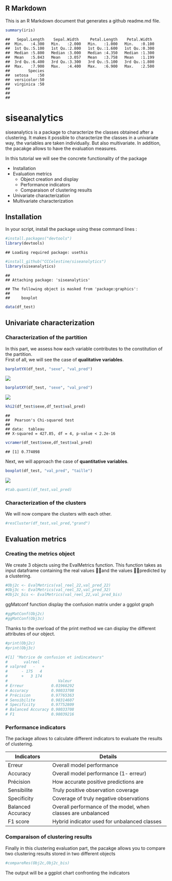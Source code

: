 
## R Markdown

This is an R Markdown document that generates a github readme.md file.

``` r
summary(iris)
```

    ##   Sepal.Length    Sepal.Width     Petal.Length    Petal.Width   
    ##  Min.   :4.300   Min.   :2.000   Min.   :1.000   Min.   :0.100  
    ##  1st Qu.:5.100   1st Qu.:2.800   1st Qu.:1.600   1st Qu.:0.300  
    ##  Median :5.800   Median :3.000   Median :4.350   Median :1.300  
    ##  Mean   :5.843   Mean   :3.057   Mean   :3.758   Mean   :1.199  
    ##  3rd Qu.:6.400   3rd Qu.:3.300   3rd Qu.:5.100   3rd Qu.:1.800  
    ##  Max.   :7.900   Max.   :4.400   Max.   :6.900   Max.   :2.500  
    ##        Species  
    ##  setosa    :50  
    ##  versicolor:50  
    ##  virginica :50  
    ##                 
    ##                 
    ## 

# siseanalytics

siseanalytics is a package to characterize the classes obtained after a
clustering. It makes it possible to characterize the classes in a
univariate way, the variables are taken individually. But also
multivariate. In addition, the pacakge allows to have the evaluation
measures.

In this tutorial we will see the concrete functionality of the package

  - Installation
  - Evaluation metrics
      - Object creation and display
      - Performance indicators
      - Comparaison of clustering results
  - Univariate characterization
  - Multivariate characterization

## Installation

In your script, install the package using these command lines :

``` r
#install.packages("devtools")
library(devtools)
```

    ## Loading required package: usethis

``` r
#install_github("CCCelestine/siseanalytics")
library(siseanalytics)
```

    ## 
    ## Attaching package: 'siseanalytics'

    ## The following object is masked from 'package:graphics':
    ## 
    ##     boxplot

``` r
data(df_test)
```

## Univariate characterization

### Characterization of the partition

In this part, we assess how each variable contributes to the
constitution of the partition.  
First of all, we will see the case of **qualitative variables**.

``` r
barplotYX(df_test, "sexe", "val_pred")
```

![](README_files/figure-gfm/unnamed-chunk-3-1.png)<!-- -->

``` r
barplotXY(df_test, "sexe", "val_pred")
```

![](README_files/figure-gfm/unnamed-chunk-3-2.png)<!-- -->

``` r
khi2(df_test$sexe,df_test$val_pred)
```

    ## 
    ##  Pearson's Chi-squared test
    ## 
    ## data:  tableau
    ## X-squared = 427.85, df = 4, p-value < 2.2e-16

``` r
vcramer(df_test$sexe,df_test$val_pred)
```

    ## [1] 0.774098

Next, we will approach the case of **quantitative variables**.

``` r
boxplot(df_test, "val_pred", "taille")
```

![](README_files/figure-gfm/unnamed-chunk-4-1.png)<!-- -->

``` r
#tab.quanti(df_test,val_pred)
```

### Characterization of the clusters

We will now compare the clusters with each other.

``` r
#resCluster(df_test,val_pred,"grand")
```

## Evaluation metrics

### Creating the metrics object

We create 3 objects using the EvalMetrics function. This function takes
as input dataframe containing the real values and the values
predicted by a clustering.

``` r
#Obj2c <- EvalMetrics(val_reel_22,val_pred_22)
#Obj3c <- EvalMetrics(val_reel_32,val_pred_32)
#Obj2c_bis <- EvalMetrics(val_reel_22,val_pred_bis)
```

ggMatconf function display the confusion matrix under a ggplot graph

``` r
#ggMatConf(Obj2c)
#ggMatConf(Obj3c)
```

Thanks to the overload of the print method we can display the different
attributes of our object.

``` r
#print(Obj2c)
#print(Obj3c)

#[1] "Matrice de confusion et indincateurs"
#       valreel
# valpred   -   +
#      - 175   4
#      +   3 174
#                      Valeur
# Erreur            0.01966292
# Accuracy          0.98033708
# Précision         0.97765363
# Sensibilite       0.98314607
# Specificity       0.97752809
# Balanced Accuracy 0.98033708
# F1                0.98039216
```

### Performance indicators

The package allows to calculate different indicators to evaluate the
results of clustering.

| Indicators        | Details                                                       |
| ----------------- | ------------------------------------------------------------- |
| Erreur            | Overall model performance                                     |
| Accuracy          | Overall model performance (1- erreur)                         |
| Précision         | How accurate positive predictions are                         |
| Sensibilite       | Truly positive observation coverage                           |
| Specificity       | Coverage of truly negative observations                       |
| Balanced Accuracy | Overall performance of the model, when classes are unbalanced |
| F1 score          | Hybrid indicator used for unbalanced classes                  |

### Comparaison of clustering results

Finally in this clustering evaluation part, the pacakge allows you to
compare two clustering results stored in two different objects

``` r
#compareRes(Obj2c,Obj2c_bis)
```

The output will be a ggplot chart confronting the indicators
